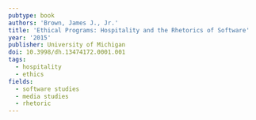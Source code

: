 ```yaml
---
pubtype: book
authors: 'Brown, James J., Jr.'
title: 'Ethical Programs: Hospitality and the Rhetorics of Software'
year: '2015'
publisher: University of Michigan
doi: 10.3998/dh.13474172.0001.001
tags:
  - hospitality
  - ethics
fields:
  - software studies
  - media studies
  - rhetoric
---
```

